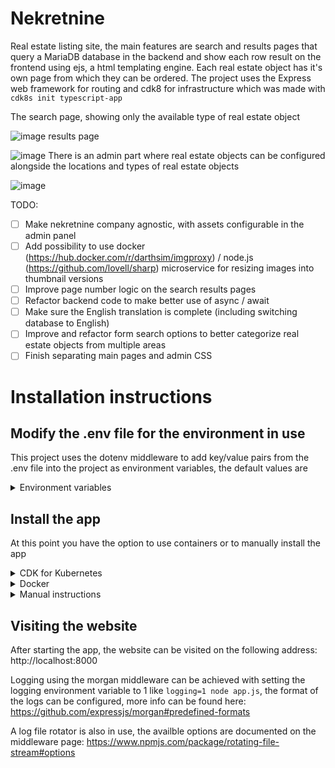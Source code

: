 # Nekretnine

Real estate listing site, the main features are search and results pages that query a MariaDB database in the backend and show each row result on the frontend using ejs, a html templating engine. Each real estate object has it's own page from which they can be ordered. The project uses the Express web framework for routing and cdk8 for infrastructure which was made with `cdk8s init typescript-app`

The search page, showing only the available type of real estate object

![image](https://user-images.githubusercontent.com/4060824/157556757-fdd17e59-82a2-4f39-be58-9d6043e820a9.png)
results page

![image](https://user-images.githubusercontent.com/4060824/157556804-d2cd9006-959b-4126-9f0c-6764873205b7.png)
There is an admin part where real estate objects can be configured alongside the locations and types of real estate objects

![image](https://user-images.githubusercontent.com/4060824/157557394-7bcf3f88-1d54-40cb-b400-35842970add9.png)

TODO:
- [ ] Make nekretnine company agnostic, with assets configurable in the admin panel
- [ ] Add possibility to use docker (https://hub.docker.com/r/darthsim/imgproxy) / node.js (https://github.com/lovell/sharp) microservice for resizing images into thumbnail versions
- [ ] Improve page number logic on the search results pages
- [ ] Refactor backend code to make better use of async / await
- [ ] Make sure the English translation is complete (including switching database to English)
- [ ] Improve and refactor form search options to better categorize real estate objects from multiple areas
- [ ] Finish separating main pages and admin CSS

# Installation instructions

## Modify the .env file for the environment in use

This project uses the dotenv middleware to add key/value pairs from the .env file into the project as environment variables, the default values are

<details>
  <summary>Environment variables</summary>

  ```
  NODE_ENV = "production"
  ```

  Default production value, you may change it to development for debugging

  ```
  DB_HOST = "db"
  ```

  Should be set to the address of the database

  ```
  DB_USER = "testuser123"
  ```

  Should be set to the user who has control over the database

  ```
  DB_PASS = "testpass123"
  ```

  The password of the user who has control over the database

  ```
  DB_DB = "nekretnine"
  ```

  The name of the database itself

  ```
  DB_PORT = "3306"
  ```

  The port of the database

  ```
  COOKIE_SECRET = "testcookie123"
  ```

  Should be a random string, for cookie authentificaiton

  ```
  WEB_PASS = "testpass123"
  ```

  The password to the admin part of the site, should be strong (minimum 8 characters consiting of at least 1 uppercase and lowercase letter, 1 number and 1 special character)

  ```
  WEB_PORT = "8000"
  ```

  The port the website will listen on
</details>

## Install the app

At this point you have the option to use containers or to manually install the app

<details>
  <summary>CDK for Kubernetes</summary>

  cdk8 can be installed with `npm install -g cdk8s-cli typescript`

  Running `npm run build` will create a dist/nekretnine.k8s.yaml file which can be deployed with `kubectl apply -f dist/`

  The deployed cluster will be similar to to the one created by Docker compose in the Docker instructions
</details>

<details>
  <summary>Docker</summary>

  Docker can be found on the official site: https://www.docker.com
  
  Running `docker compose --env-file ../.env up` will build the Dockerfile in the root directory and start 2 containers, the nodejs site and a MariaDB database, populated with some sample data
  
  Alternatively, if you configured the .env file with another database you can skip using docker compose and run just the nodejs container like this:

  ```
  docker build -t nekretnine:latest .
  docker run --name nekretnine -d --restart unless-stopped -p 8000:8000 nekretnine:latest
  ```
</details>

<details>
  <summary>Manual instructions</summary>
  
  These commands should be run inside the root folder of the project, i'm assuming you'll be running them on Linux but they can easily be modified for Windows
  
  ### Install nodejs and the dependencies for the app
  
  Node.js can be found on the offical site: https://nodejs.org
  
  With Node.js installed, running `npm install` will download and install all the needed dependencies
  
  ### Import the database
  
  The database in use by the project is MariaDB which is cross compatible with MySQL, first the database for app should be created:

  ```
  mysql -u root -p -e "CREATE DATABASE nekretnine"
  ```

  Then the schema should be imported into the created database

  ```
  mysql -u root -p nekretnine < nekretnine.sql
  ```

  There is dummy data available in the repository with locations for the Niš, Serbia area. It can be imported like this:

  ```
  mysql -u root -p nekretnine < data.sql
  ```

  All of these commands will prompt for the password of the root user
  
  ### Running the app
  
  The app can be started with a shell script that will automatically start the app and restart it should it crash

  ```
  cd src && sh app.sh
  ```

  alternatively, the app.js file can be ran directly directly with npm

  ```
  npm start
  ```
</details>

## Visiting the website

After starting the app, the website can be visited on the following address: http://localhost:8000

Logging using the morgan middleware can be achieved with setting the logging environment variable to 1 like `logging=1 node app.js`, the format of the logs can be configured, more info can be found here: https://github.com/expressjs/morgan#predefined-formats

A log file rotator is also in use, the availble options are documented on the middleware page: https://www.npmjs.com/package/rotating-file-stream#options
